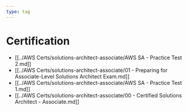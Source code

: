 ```yaml
---
type: tag
---
```

# Certification

- [[../AWS Certs/solutions-architect-associate/AWS SA - Practice Test 2.md]]
- [[../AWS Certs/solutions-architect-associate/01 - Preparing for Associate-Level Solutions Architect Exam.md]]
- [[../AWS Certs/solutions-architect-associate/AWS SA - Practice Test 1.md]]
- [[../AWS Certs/solutions-architect-associate/00 - Certified Solutions Architect - Associate.md]]
